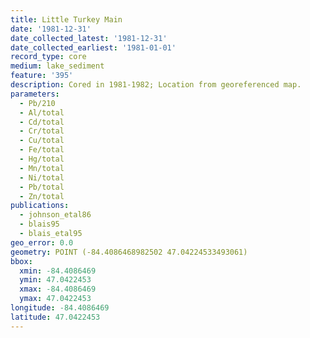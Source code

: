 ```yaml
---
title: Little Turkey Main
date: '1981-12-31'
date_collected_latest: '1981-12-31'
date_collected_earliest: '1981-01-01'
record_type: core
medium: lake_sediment
feature: '395'
description: Cored in 1981-1982; Location from georeferenced map.
parameters:
  - Pb/210
  - Al/total
  - Cd/total
  - Cr/total
  - Cu/total
  - Fe/total
  - Hg/total
  - Mn/total
  - Ni/total
  - Pb/total
  - Zn/total
publications:
  - johnson_etal86
  - blais95
  - blais_etal95
geo_error: 0.0
geometry: POINT (-84.4086468982502 47.04224533493061)
bbox:
  xmin: -84.4086469
  ymin: 47.0422453
  xmax: -84.4086469
  ymax: 47.0422453
longitude: -84.4086469
latitude: 47.0422453
---
```

